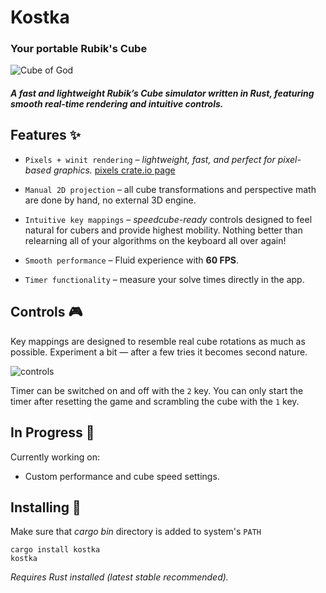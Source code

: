 # Kostka

### Your portable Rubik's Cube

![Cube of God](https://raw.githubusercontent.com/hejsztynx/kostka/main/readme/cube.gif)

##### A fast and lightweight Rubik’s Cube simulator written in Rust, featuring smooth real-time rendering and intuitive controls.

## Features ✨

- `Pixels + winit rendering` *– lightweight, fast, and perfect for pixel-based graphics.* [pixels crate.io page](https://crates.io/crates/pixels)

- `Manual 2D projection` – all cube transformations and perspective math are done by hand, no external 3D engine.

- `Intuitive key mappings` – *speedcube-ready* controls designed to feel natural for cubers and provide highest mobility. Nothing better than relearning all of your algorithms on the keyboard all over again!

- `Smooth performance` – Fluid experience with **60 FPS**.

- `Timer functionality` – measure your solve times directly in the app.

## Controls 🎮

Key mappings are designed to resemble real cube rotations as much as possible. Experiment a bit — after a few tries it becomes second nature.

![controls](https://raw.githubusercontent.com/hejsztynx/kostka/main/readme/controls.png)

Timer can be switched on and off with the `2` key. You can only start the timer after resetting the game and scrambling the cube with the `1` key.

## In Progress 🚧

Currently working on:

- Custom performance and cube speed settings.

## Installing 🔧

Make sure that *cargo bin* directory is added to system's `PATH`

```
cargo install kostka
kostka
```

*Requires Rust installed (latest stable recommended).*
